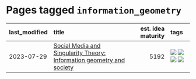 # Pages tagged `information_geometry`

|last_modified|title|est. idea maturity|tags
|:---|:---|---:|:---|
|2023-07-29|[Social Media and Singularity Theory: Information geometry and society](../social_singularities.md)|5192|[![](https://img.shields.io/badge/tag-alignment-e839f4)](../tags/alignment.md) [![](https://img.shields.io/badge/tag-information_geometry-161a53)](../tags/information_geometry.md) [![](https://img.shields.io/badge/tag-philosophy-683f3)](../tags/philosophy.md) [![](https://img.shields.io/badge/tag-publication-48fb29)](../tags/publication.md)|